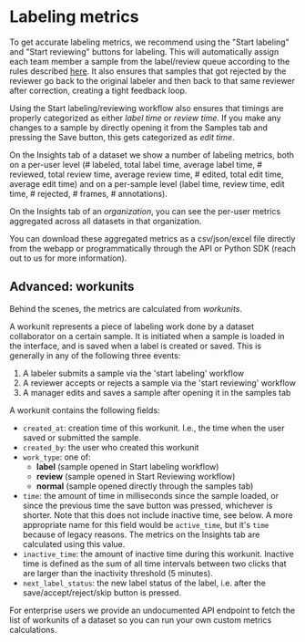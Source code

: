 # Labeling metrics

To get accurate labeling metrics, we recommend using the "Start labeling" and "Start reviewing" buttons for labeling. This will automatically assign each team member a sample from the label/review queue according to the rules described [here](label-queue-mechanics.md). It also ensures that samples that got rejected by the reviewer go back to the original labeler and then back to that same reviewer after correction, creating a tight feedback loop.

Using the Start labeling/reviewing workflow also ensures that timings are properly categorized as either _label time_ or _review time_. If you make any changes to a sample by directly opening it from the Samples tab and pressing the Save button, this gets categorized as _edit time_.

On the Insights tab of a dataset we show a number of labeling metrics, both on a per-user level (# labeled, total label time, average label time, # reviewed, total review time, average review time, # edited, total edit time, average edit time) and on a per-sample level (label time, review time, edit time, # rejected, # frames, # annotations).

On the Insights tab of an _organization_, you can see the per-user metrics aggregated across all datasets in that organization.

You can download these aggregated metrics as a csv/json/excel file directly from the webapp or programmatically through the API or Python SDK (reach out to us for more information).

## Advanced: workunits

Behind the scenes, the metrics are calculated from _workunits_.&#x20;

A workunit represents a piece of labeling work done by a dataset collaborator on a certain sample. It is initiated when a sample is loaded in the interface, and is saved when a label is created or saved. This is generally in any of the following three events:

1. A labeler submits a sample via the 'start labeling' workflow
2. A reviewer accepts or rejects a sample via the 'start reviewing' workflow
3. A manager edits and saves a sample after opening it in the samples tab

A workunit contains the following fields:

* `created_at`: creation time of this workunit. I.e., the time when the user saved or submitted the sample.
* `created_by`: the user who created this workunit
* `work_type`: one of:
  * **label** (sample opened in Start labeling workflow)
  * **review** (sample opened in Start Reviewing workflow)
  * **normal** (sample opened directly through the samples tab)
* `time`: the amount of time in milliseconds since the sample loaded, or since the previous time the save button was pressed, whichever is shorter. Note that this does not include inactive time, see below. A more appropriate name for this field would be `active_time`, but it's `time` because of legacy reasons. The metrics on the Insights tab are calculated using this value.
* `inactive_time`: the amount of inactive time during this workunit. Inactive time is defined as the sum of all time intervals between two clicks that are larger than the inactivity threshold (5 minutes).
* `next_label_status`: the new label status of the label, i.e. after the save/accept/reject/skip button is pressed.

For enterprise users we provide an undocumented API endpoint to fetch the list of workunits of a dataset so you can run your own custom metrics calculations.
